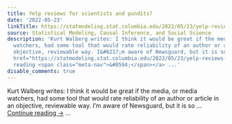 ```yaml
---
title: Yelp reviews for scientists and pundits?
date: '2022-05-23'
linkTitle: https://statmodeling.stat.columbia.edu/2022/05/23/yelp-reviews-for-scientists-or-pundits/
source: Statistical Modeling, Causal Inference, and Social Science
description: 'Kurt Walberg writes: I think it would be great if the media, or media
  watchers, had some tool that would rate reliability of an author or article in an
  objective, reviewable way. I&#8217;m aware of Newsguard, but it is so &#8230; <a
  href="https://statmodeling.stat.columbia.edu/2022/05/23/yelp-reviews-for-scientists-or-pundits/">Continue
  reading <span class="meta-nav">&#8594;</span></a> ...'
disable_comments: true
---
```

Kurt Walberg writes: I think it would be great if the media, or media watchers, had some tool that would rate reliability of an author or article in an objective, reviewable way. I&#8217;m aware of Newsguard, but it is so &#8230; <a href="https://statmodeling.stat.columbia.edu/2022/05/23/yelp-reviews-for-scientists-or-pundits/">Continue reading <span class="meta-nav">&#8594;</span></a> ...